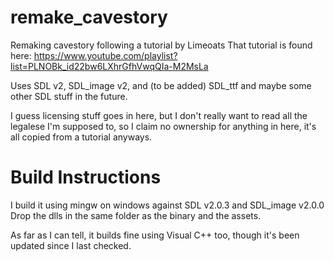# remake_cavestory
Remaking cavestory following a tutorial by Limeoats
That tutorial is found here:
https://www.youtube.com/playlist?list=PLNOBk_id22bw6LXhrGfhVwqQIa-M2MsLa

Uses SDL v2, SDL_image v2, and (to be added) SDL_ttf and maybe some other SDL stuff in the future.

I guess licensing stuff goes in here, but I don't really want to read all the legalese I'm supposed to,
so I claim no ownership for anything in here, it's all copied from a tutorial anyways.

# Build Instructions
I build it using mingw on windows against SDL v2.0.3 and SDL_image v2.0.0
Drop the dlls in the same folder as the binary and the assets.

As far as I can tell, it builds fine using Visual C++ too, though it's been updated since I last checked.
